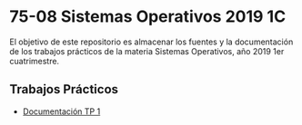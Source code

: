 # 75-08 Sistemas Operativos 2019 1C
El objetivo de este repositorio es almacenar los fuentes y la documentación de los trabajos prácticos de la materia Sistemas Operativos, año 2019 1er cuatrimestre.

## Trabajos Prácticos
* [Documentación TP 1](tp1/README.md)
